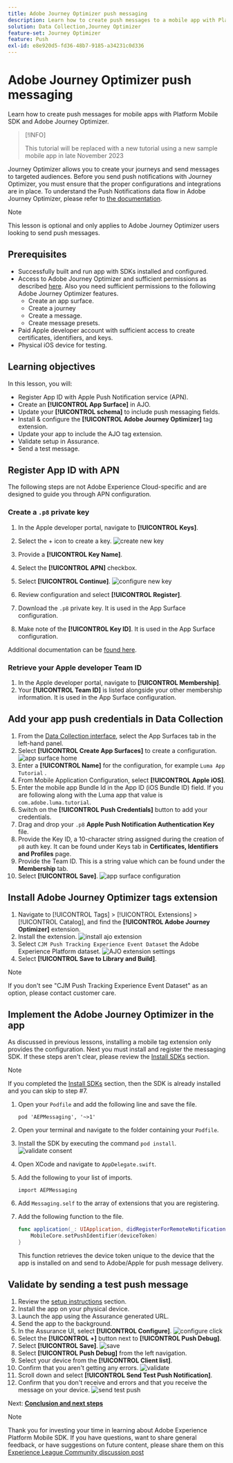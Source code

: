 ```yaml
---
title: Adobe Journey Optimizer push messaging
description: Learn how to create push messages to a mobile app with Platform Mobile SDK and Adobe Journey Optimizer.
solution: Data Collection,Journey Optimizer
feature-set: Journey Optimizer
feature: Push
exl-id: e8e920d5-fd36-48b7-9185-a34231c0d336
---
```

# Adobe Journey Optimizer push messaging

Learn how to create push messages for mobile apps with Platform Mobile SDK and Adobe Journey Optimizer.

>[!INFO]
>
> This tutorial will be replaced with a new tutorial using a new sample mobile app in late November 2023

Journey Optimizer allows you to create your journeys and send messages to targeted audiences. Before you send push notifications with Journey Optimizer, you must ensure that the proper configurations and integrations are in place. To understand the Push Notifications data flow in Adobe Journey Optimizer, please refer to [the documentation](https://experienceleague.adobe.com/docs/journey-optimizer/using/configuration/configuration-message/push-config/push-gs.html).

>[!NOTE]
>
>This lesson is optional and only applies to Adobe Journey Optimizer users looking to send push messages. 


## Prerequisites

* Successfully built and run app with SDKs installed and configured.
* Access to Adobe Journey Optimizer and sufficient permissions as described [here](https://experienceleague.adobe.com/docs/journey-optimizer/using/configuration/configuration-message/push-config/push-configuration.html?lang=en). Also you need sufficient permissions to the following Adobe Journey Optimizer features.
  * Create an app surface. 
  * Create a journey
  * Create a message.
  * Create message presets.
* Paid Apple developer account with sufficient access to create certificates, identifiers, and keys.
* Physical iOS device for testing.

## Learning objectives

In this lesson, you will:

* Register App ID with Apple Push Notification service (APN).
* Create an **[!UICONTROL App Surface]** in AJO.
* Update your **[!UICONTROL schema]** to include push messaging fields.
* Install & configure the **[!UICONTROL Adobe Journey Optimizer]** tag extension.
* Update your app to include the AJO tag extension.
* Validate setup in Assurance.
* Send a test message.


## Register App ID with APN

The following steps are not Adobe Experience Cloud-specific and are designed to guide you through APN configuration.

### Create a `.p8` private key

1. In the Apple developer portal, navigate to **[!UICONTROL Keys]**.
1. Select the + icon to create a key.
![create new key](assets/mobile-push-apple-dev-new-key.png)

1. Provide a **[!UICONTROL Key Name]**.
1. Select the **[!UICONTROL APN]** checkbox.
1. Select **[!UICONTROL Continue]**.
![configure new key](assets/mobile-push-apple-dev-config-key.png)
1. Review configuration and select **[!UICONTROL Register]**.
1. Download the `.p8` private key. It is used in the App Surface configuration.
1. Make note of the **[!UICONTROL Key ID]**. It is used in the App Surface configuration.

Additional documentation can be [found here](https://help.apple.com/developer-account/#/devcdfbb56a3).

### Retrieve your Apple developer Team ID

1. In the Apple developer portal, navigate to **[!UICONTROL Membership]**. 
1. Your **[!UICONTROL Team ID]** is listed alongside your other membership information. It is used in the App Surface configuration.

## Add your app push credentials in Data Collection

1. From the [Data Collection interface](https://experience.adobe.com/data-collection/), select the App Surfaces tab in the left-hand panel.
1. Select **[!UICONTROL Create App Surfaces]** to create a configuration.
![app surface home](assets/mobile-push-app-surface.png)
1. Enter a **[!UICONTROL Name]** for the configuration, for example `Luma App Tutorial`  .
1. From Mobile Application Configuration, select **[!UICONTROL Apple iOS]**.
1. Enter the mobile app Bundle Id in the App ID (iOS Bundle ID) field. If you are following along with the Luma app that value is `com.adobe.luma.tutorial`. 
1. Switch on the **[!UICONTROL Push Credentials]** button to add your credentials.
1. Drag and drop your `.p8` **Apple Push Notification Authentication Key** file.
1. Provide the Key ID, a 10-character string assigned during the creation of `p8` auth key. It can be found under Keys tab in **Certificates, Identifiers and Profiles** page.
1. Provide the Team ID. This is a string value which can be found under the **Membership** tab.
1. Select **[!UICONTROL Save]**.
![app surface configuration](assets/mobile-push-app-surface-config.png)

## Install Adobe Journey Optimizer tags extension

1. Navigate to [!UICONTROL Tags] > [!UICONTROL Extensions] > [!UICONTROL Catalog], and find the **[!UICONTROL Adobe Journey Optimizer]** extension.
1. Install the extension.
![install ajo extension](assets/mobile-push-tags-install.png)
1. Select `CJM Push Tracking Experience Event Dataset` the Adobe Experience Platform dataset.
![AJO extension settings](assets/mobile-push-tags-ajo.png)
1. Select **[!UICONTROL Save to Library and Build]**.

>[!NOTE]
>If you don't see "CJM Push Tracking Experience Event Dataset" as an option, please contact customer care.
>

## Implement the Adobe Journey Optimizer in the app

As discussed in previous lessons, installing a mobile tag extension only provides the configuration. Next you must install and register the messaging SDK. If these steps aren't clear, please review the [Install SDKs](install-sdks.md) section.

>[!NOTE]
>
>If you completed the [Install SDKs](install-sdks.md) section, then the SDK is already installed and you can skip to step #7.

1. Open your `Podfile` and add the following line and save the file.

    `pod 'AEPMessaging', '~>1'`
1. Open your terminal and navigate to the folder containing your `Podfile`.
1. Install the SDK by executing the command `pod install`. 
![validate consent](assets/mobile-push-terminal-install.png)
1. Open XCode and navigate to `AppDelegate.swift`.
1. Add the following to your list of imports.

    `import AEPMessaging`
1. Add `Messaging.self` to the array of extensions that you are registering.
1. Add the following function to the file.

    ```swift
    func application(_: UIApplication, didRegisterForRemoteNotificationsWithDeviceToken deviceToken: Data) {
        MobileCore.setPushIdentifier(deviceToken)
    }
    ```

    This function retrieves the device token unique to the device that the app is installed on and send to Adobe/Apple for push message delivery.

## Validate by sending a test push message

1. Review the [setup instructions](assurance.md) section.
1. Install the app on your physical device.
1. Launch the app using the Assurance generated URL.
1. Send the app to the background.
1. In the Assurance UI, select **[!UICONTROL Configure]**.
    ![configure click](assets/mobile-push-validate-config.png)
1. Select the **[!UICONTROL +]** button next to **[!UICONTROL Push Debug]**.
1. Select **[!UICONTROL Save]**.
    ![save](assets/mobile-push-validate-save.png)
1. Select **[!UICONTROL Push Debug]** from the left navigation.
1. Select your device from the **[!UICONTROL Client list]**.
1. Confirm that you aren't getting any errors.
    ![validate](assets/mobile-push-validate-confirm.png)
1. Scroll down and select **[!UICONTROL Send Test Push Notification]**.
1. Confirm that you don't receive and errors and that you receive the message on your device. 
    ![send test push](assets/mobile-push-validate-send-test.png)

Next: **[Conclusion and next steps](conclusion.md)**

>[!NOTE]
>
>Thank you for investing your time in learning about Adobe Experience Platform Mobile SDK. If you have questions, want to share general feedback, or have suggestions on future content, please share them on this [Experience League Community discussion post](https://experienceleaguecommunities.adobe.com/t5/adobe-experience-platform-launch/tutorial-discussion-implement-adobe-experience-cloud-in-mobile/td-p/443796)